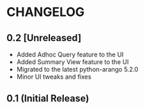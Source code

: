 # CHANGELOG

## 0.2 [Unreleased]

* Added Adhoc Query feature to the UI
* Added Summary View feature to the UI
* Migrated to the latest python-arango 5.2.0
* Minor UI tweaks and fixes

## 0.1 (Initial Release)
